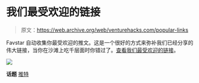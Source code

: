 # 我们最受欢迎的链接

> 原文：<https://web.archive.org/web/venturehacks.com/popular-links>

Favstar 自动收集你最受欢迎的推文。这是一个很好的方式来弥补我们已经分享的伟大链接，当你在沙滩上吃千层面时你错过了。[查看我们最受欢迎的链接](https://web.archive.org/web/20221006044747/http://favstar.fm/users/venturehacks)。

![](img/a79f1e1f73d9586398697ed8432eb21b.png)

**话题** [推特](https://web.archive.org/web/20221006044747/https://venturehacks.com/topics/twitter)